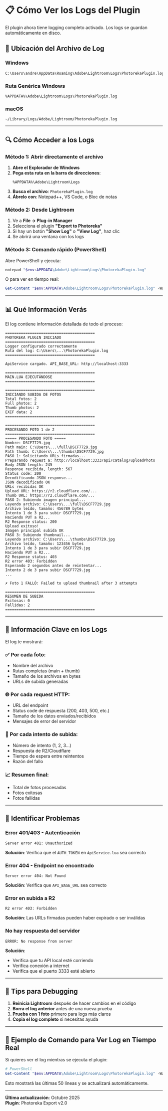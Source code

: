 # 📋 Cómo Ver los Logs del Plugin

El plugin ahora tiene logging completo activado. Los logs se guardan automáticamente en disco.

## 📍 Ubicación del Archivo de Log

### Windows

```
C:\Users\andre\AppData\Roaming\Adobe\Lightroom\Logs\PhotorekaPlugin.log
```

### Ruta Genérica Windows

```
%APPDATA%\Adobe\Lightroom\Logs\PhotorekaPlugin.log
```

### macOS

```
~/Library/Logs/Adobe/Lightroom/PhotorekaPlugin.log
```

---

## 🔍 Cómo Acceder a los Logs

### Método 1: Abrir directamente el archivo

1. **Abre el Explorador de Windows**
2. **Pega esta ruta en la barra de direcciones**:
   ```
   %APPDATA%\Adobe\Lightroom\Logs
   ```
3. **Busca el archivo**: `PhotorekaPlugin.log`
4. **Ábrelo con**: Notepad++, VS Code, o Bloc de notas

### Método 2: Desde Lightroom

1. Ve a **File → Plug-in Manager**
2. Selecciona el plugin **"Export to Photoreka"**
3. Si hay un botón **"Show Log"** o **"View Log"**, haz clic
4. Se abrirá una ventana con los logs

### Método 3: Comando rápido (PowerShell)

Abre PowerShell y ejecuta:

```powershell
notepad "$env:APPDATA\Adobe\Lightroom\Logs\PhotorekaPlugin.log"
```

O para ver en tiempo real:

```powershell
Get-Content "$env:APPDATA\Adobe\Lightroom\Logs\PhotorekaPlugin.log" -Wait -Tail 50
```

---

## 📊 Qué Información Verás

El log contiene información detallada de todo el proceso:

```
========================================
PHOTOREKA PLUGIN INICIADO
========================================
Logger configurado correctamente
Ruta del log: C:\Users\...\PhotorekaPlugin.log
========================================

ApiService cargado. API_BASE_URL: http://localhost:3333

========================================
MAIN.LUA EJECUTÁNDOSE
========================================

========================================
INICIANDO SUBIDA DE FOTOS
Total fotos: 2
Full photos: 2
Thumb photos: 2
EXIF data: 2
========================================

========================================
PROCESANDO FOTO 1 de 2
========================================
===== PROCESANDO FOTO =====
Nombre: DSCF7729.jpg
Path main: C:\Users\...\full\DSCF7729.jpg
Path thumb: C:\Users\...\thumbs\DSCF7729.jpg
PASO 1: Solicitando URLs firmadas...
Preparando request a: http://localhost:3333/api/catalog/uploadPhoto
Body JSON length: 245
Response recibida, length: 567
Status code: 200
Decodificando JSON response...
JSON decodificado OK
URLs recibidas OK
Upload URL: https://r2.cloudflare.com/...
Thumb URL: https://r2.cloudflare.com/...
PASO 2: Subiendo imagen principal...
Leyendo archivo: C:\Users\...\full\DSCF7729.jpg
Archivo leído, tamaño: 456789 bytes
Intento 1 de 3 para subir DSCF7729.jpg
Haciendo PUT a R2...
R2 Response status: 200
Upload exitoso!
Imagen principal subida OK
PASO 3: Subiendo thumbnail...
Leyendo archivo: C:\Users\...\thumbs\DSCF7729.jpg
Archivo leído, tamaño: 123456 bytes
Intento 1 de 3 para subir DSCF7729.jpg
Haciendo PUT a R2...
R2 Response status: 403
R2 error 403: Forbidden
Esperando 2 segundos antes de reintentar...
Intento 2 de 3 para subir DSCF7729.jpg
...

✗ Foto 1 FALLÓ: Failed to upload thumbnail after 3 attempts

========================================
RESUMEN DE SUBIDA
Exitosas: 0
Fallidas: 2
========================================
```

---

## 🎯 Información Clave en los Logs

El log te mostrará:

### ✅ Por cada foto:

- Nombre del archivo
- Rutas completas (main + thumb)
- Tamaño de los archivos en bytes
- URLs de subida generadas

### 🌐 Por cada request HTTP:

- URL del endpoint
- Status code de respuesta (200, 403, 500, etc.)
- Tamaño de los datos enviados/recibidos
- Mensajes de error del servidor

### 🔄 Por cada intento de subida:

- Número de intento (1, 2, 3...)
- Respuesta de R2/Cloudflare
- Tiempo de espera entre reintentos
- Razón del fallo

### 📈 Resumen final:

- Total de fotos procesadas
- Fotos exitosas
- Fotos fallidas

---

## 🐛 Identificar Problemas

### Error 401/403 - Autenticación

```
Server error 401: Unauthorized
```

**Solución**: Verifica que el `AUTH_TOKEN` en `ApiService.lua` sea correcto

### Error 404 - Endpoint no encontrado

```
Server error 404: Not Found
```

**Solución**: Verifica que `API_BASE_URL` sea correcto

### Error en subida a R2

```
R2 error 403: Forbidden
```

**Solución**: Las URLs firmadas pueden haber expirado o ser inválidas

### No hay respuesta del servidor

```
ERROR: No response from server
```

**Solución**:

- Verifica que tu API local esté corriendo
- Verifica conexión a internet
- Verifica que el puerto 3333 esté abierto

---

## 🔧 Tips para Debugging

1. **Reinicia Lightroom** después de hacer cambios en el código
2. **Borra el log anterior** antes de una nueva prueba
3. **Prueba con 1 foto** primero para logs más claros
4. **Copia el log completo** si necesitas ayuda

---

## 📝 Ejemplo de Comando para Ver Log en Tiempo Real

Si quieres ver el log mientras se ejecuta el plugin:

```powershell
# PowerShell
Get-Content "$env:APPDATA\Adobe\Lightroom\Logs\PhotorekaPlugin.log" -Wait -Tail 50
```

Esto mostrará las últimas 50 líneas y se actualizará automáticamente.

---

**Última actualización**: Octubre 2025  
**Plugin**: Photoreka Export v2.0
